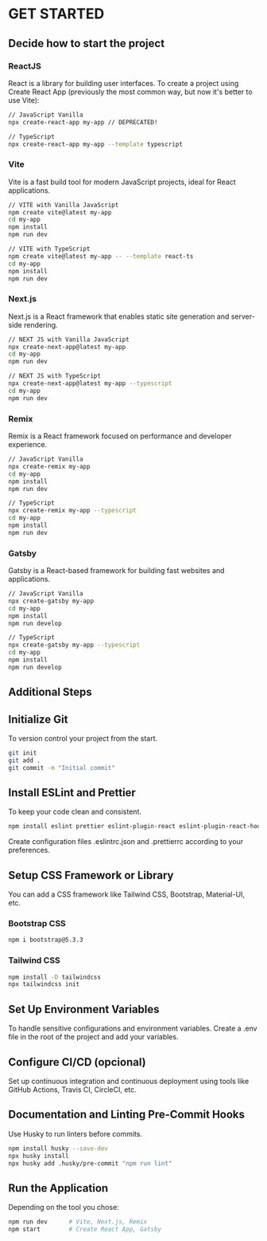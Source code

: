 # GET STARTED

## **Decide how to start the project**

### ReactJS
React is a library for building user interfaces.
To create a project using Create React App (previously the most common way, but now it's better to use Vite):
```sh
// JavaScript Vanilla
npx create-react-app my-app // DEPRECATED!

// TypeScript
npx create-react-app my-app --template typescript
```

### Vite
Vite is a fast build tool for modern JavaScript projects, ideal for React applications.
```sh
// VITE with Vanilla JavaScript
npm create vite@latest my-app
cd my-app
npm install
npm run dev

// VITE with TypeScript
npm create vite@latest my-app -- --template react-ts
cd my-app
npm install
npm run dev
```

### Next.js
Next.js is a React framework that enables static site generation and server-side rendering.
```sh
// NEXT JS with Vanilla JavaScript
npx create-next-app@latest my-app
cd my-app
npm run dev

// NEXT JS with TypeScript
npx create-next-app@latest my-app --typescript
cd my-app
npm run dev
```

### Remix
Remix is a React framework focused on performance and developer experience.
```sh
// JavaScript Vanilla
npx create-remix my-app
cd my-app
npm install
npm run dev

// TypeScript
npx create-remix my-app --typescript
cd my-app
npm install
npm run dev
```

### Gatsby
Gatsby is a React-based framework for building fast websites and applications.
```sh
// JavaScript Vanilla
npx create-gatsby my-app
cd my-app
npm install
npm run develop

// TypeScript
npx create-gatsby my-app --typescript
cd my-app
npm install
npm run develop
```

## **Additional Steps**

## Initialize Git
To version control your project from the start.
```sh
git init
git add .
git commit -m "Initial commit"
```

## Install ESLint and Prettier
To keep your code clean and consistent.
```sh
npm install eslint prettier eslint-plugin-react eslint-plugin-react-hooks eslint-config-prettier eslint-plugin-prettier --save-dev
```
Create configuration files .eslintrc.json and .prettierrc according to your preferences.

## Setup CSS Framework or Library
You can add a CSS framework like Tailwind CSS, Bootstrap, Material-UI, etc.


### Bootstrap CSS

```sh
npm i bootstrap@5.3.3
```




### Tailwind CSS
```sh
npm install -D tailwindcss
npx tailwindcss init
```

## Set Up Environment Variables
To handle sensitive configurations and environment variables.
Create a .env file in the root of the project and add your variables.

## Configure CI/CD (opcional)
Set up continuous integration and continuous deployment using tools like GitHub Actions, Travis CI, CircleCI, etc.

## Documentation and Linting Pre-Commit Hooks
Use Husky to run linters before commits.
```sh
npm install husky --save-dev
npx husky install
npx husky add .husky/pre-commit "npm run lint"
```

## Run the Application
Depending on the tool you chose:
```sh
npm run dev      # Vite, Next.js, Remix
npm start        # Create React App, Gatsby
```